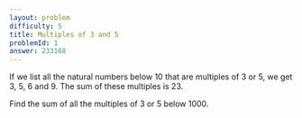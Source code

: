 ```yaml
---
layout: problem
difficulty: 5
title: Multiples of 3 and 5
problemId: 1
answer: 233168
---
```

If we list all the natural numbers below 10 that are multiples of 3 or 5, we get 3, 5, 6 and 9. The sum of these multiples is 23.

Find the sum of all the multiples of 3 or 5 below 1000.
